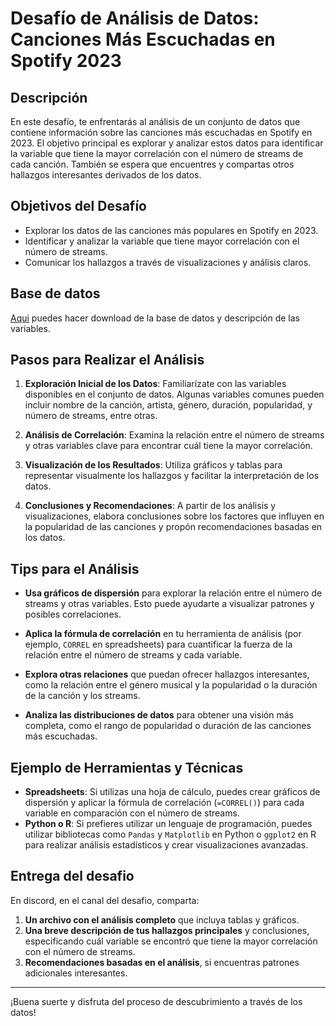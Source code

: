 # Desafío de Análisis de Datos: Canciones Más Escuchadas en Spotify 2023

## Descripción

En este desafío, te enfrentarás al análisis de un conjunto de datos que contiene información sobre las canciones más escuchadas en Spotify en 2023. El objetivo principal es explorar y analizar estos datos para identificar la variable que tiene la mayor correlación con el número de streams de cada canción. También se espera que encuentres y compartas otros hallazgos interesantes derivados de los datos.

## Objetivos del Desafío

- Explorar los datos de las canciones más populares en Spotify en 2023.
- Identificar y analizar la variable que tiene mayor correlación con el número de streams.
- Comunicar los hallazgos a través de visualizaciones y análisis claros.

## Base de datos

[Aqui](https://docs.google.com/spreadsheets/d/1oKBbMfNDk7Cvrcl5zG_iHVFjWYOWwQ1CG42WyS4l31A/copy?) puedes hacer download de la base de datos y descripción de las variables.

## Pasos para Realizar el Análisis

1. **Exploración Inicial de los Datos**: Familiarízate con las variables disponibles en el conjunto de datos. Algunas variables comunes pueden incluir nombre de la canción, artista, género, duración, popularidad, y número de streams, entre otras.

2. **Análisis de Correlación**: Examina la relación entre el número de streams y otras variables clave para encontrar cuál tiene la mayor correlación. 

3. **Visualización de los Resultados**: Utiliza gráficos y tablas para representar visualmente los hallazgos y facilitar la interpretación de los datos.

4. **Conclusiones y Recomendaciones**: A partir de los análisis y visualizaciones, elabora conclusiones sobre los factores que influyen en la popularidad de las canciones y propón recomendaciones basadas en los datos.

## Tips para el Análisis

- **Usa gráficos de dispersión** para explorar la relación entre el número de streams y otras variables. Esto puede ayudarte a visualizar patrones y posibles correlaciones.

- **Aplica la fórmula de correlación** en tu herramienta de análisis (por ejemplo, `CORREL` en spreadsheets) para cuantificar la fuerza de la relación entre el número de streams y cada variable.

- **Explora otras relaciones** que puedan ofrecer hallazgos interesantes, como la relación entre el género musical y la popularidad o la duración de la canción y los streams.

- **Analiza las distribuciones de datos** para obtener una visión más completa, como el rango de popularidad o duración de las canciones más escuchadas.

## Ejemplo de Herramientas y Técnicas

- **Spreadsheets**: Si utilizas una hoja de cálculo, puedes crear gráficos de dispersión y aplicar la fórmula de correlación (`=CORREL()`) para cada variable en comparación con el número de streams.
- **Python o R**: Si prefieres utilizar un lenguaje de programación, puedes utilizar bibliotecas como `Pandas` y `Matplotlib` en Python o `ggplot2` en R para realizar análisis estadísticos y crear visualizaciones avanzadas.

## Entrega del desafio

En discord, en el canal del desafio, comparta:

1. **Un archivo con el análisis completo** que incluya tablas y gráficos.
2. **Una breve descripción de tus hallazgos principales** y conclusiones, especificando cuál variable se encontró que tiene la mayor correlación con el número de streams.
3. **Recomendaciones basadas en el análisis**, si encuentras patrones adicionales interesantes.

---

¡Buena suerte y disfruta del proceso de descubrimiento a través de los datos!
